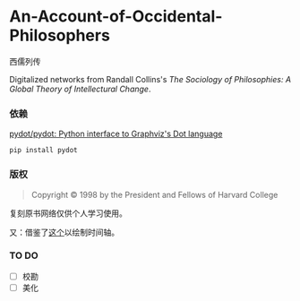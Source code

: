 # An-Account-of-Occidental-Philosophers
西儒列传

Digitalized networks from Randall Collins's *The Sociology of Philosophies: A Global Theory of Intellectural Change*.

### 依赖
[pydot/pydot: Python interface to Graphviz's Dot language](https://github.com/pydot/pydot)

`pip install pydot`

### 版权
> Copyright © 1998 by the President and Fellows of Harvard College

复刻原书网络仅供个人学习使用。

又：借鉴了[这个](https://softwarerecs.stackexchange.com/questions/74288/tool-library-to-visualize-network-graph-timeline-graphviz-yed-like)以绘制时间轴。

### TO DO
- [ ] 校勘
- [ ] 美化
